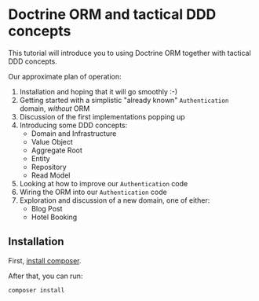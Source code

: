 # Doctrine ORM and tactical DDD concepts

This tutorial will introduce you to using Doctrine ORM together
with tactical DDD concepts.

Our approximate plan of operation:

 1. Installation and hoping that it will go smoothly :-)
 2. Getting started with a simplistic "already known" 
    `Authentication` domain, *without* ORM
 3. Discussion of the first implementations popping up
 4. Introducing some DDD concepts:
     * Domain and Infrastructure
     * Value Object
     * Aggregate Root
     * Entity
     * Repository
     * Read Model
 5. Looking at how to improve our `Authentication` code
 6. Wiring the ORM into our `Authentication` code
 7. Exploration and discussion of a new domain, one of either:
     * Blog Post
     * Hotel Booking

## Installation

First, [install composer](https://getcomposer.org/download/).

After that, you can run:

```sh
composer install
```
